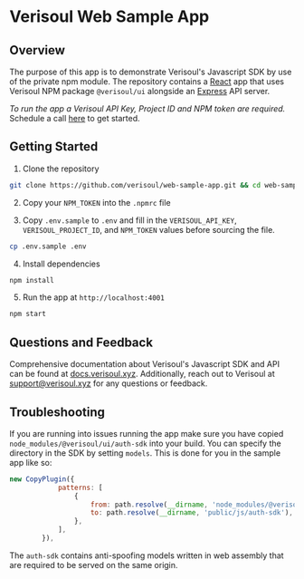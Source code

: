 # Verisoul Web Sample App

## Overview
The purpose of this app is to demonstrate Verisoul's Javascript SDK by use of the private npm module. The repository contains a [React](https://reactjs.org/) app that uses Verisoul NPM package `@verisoul/ui` alongside an [Express](https://expressjs.com/) API server.

_To run the app a Verisoul API Key, Project ID and NPM token are required._ Schedule a call [here](https://meetings.hubspot.com/henry-legard) to get started. 

## Getting Started
1. Clone the repository
```bash
git clone https://github.com/verisoul/web-sample-app.git && cd web-sample-app
```
2. Copy your `NPM_TOKEN` into the `.npmrc` file

3. Copy `.env.sample` to `.env` and fill in the `VERISOUL_API_KEY`, `VERISOUL_PROJECT_ID`, and `NPM_TOKEN` values before sourcing the file.
```bash
cp .env.sample .env
```
4. Install dependencies
```bash
npm install
```
5. Run the app at `http://localhost:4001`
```bash
npm start
```

## Questions and Feedback
Comprehensive documentation about Verisoul's Javascript SDK and API can be found at [docs.verisoul.xyz](https://docs.verisoul.xyz/). Additionally, reach out to Verisoul at [support@verisoul.xyz](mailto:support@verisoul.xyz) for any questions or feedback.

## Troubleshooting
If you are running into issues running the app make sure you have copied `node_modules/@verisoul/ui/auth-sdk` into your build. You can specify the directory in the SDK by setting `models`. This is done for you in the sample app like so:
```javascript
new CopyPlugin({
            patterns: [
                {
                    from: path.resolve(__dirname, 'node_modules/@verisoul/ui/auth-sdk'),
                    to: path.resolve(__dirname, 'public/js/auth-sdk'),
                },
            ],
        }),
```
The `auth-sdk` contains anti-spoofing models written in web assembly that are required to be served on the same origin. 
